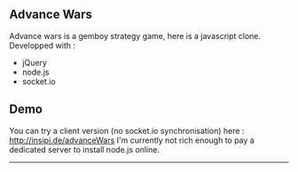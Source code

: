 ﻿Advance Wars
-----------
Advance wars is a gemboy strategy game, here is a javascript clone.
Developped with :
* jQuery
* node.js
* socket.io 

Demo
-----------
You can try a client version (no socket.io synchronisation) here : http://insipi.de/advanceWars
I'm currently not rich enough to pay a dedicated server to install node.js online.


----------
